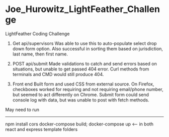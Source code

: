 # Joe_Hurowitz_LightFeather_Challenge
 LightFeather Coding Challenge


1) Get api/supervisors
Was able to use this to auto-populate select drop down form option.
Also successful in sorting them based on jurisdiction, last name, then first name.

2) POST api/submit
Made validations to catch and send errors based on situations, but unable to get passed 404 error.
Curl methods from terminals and CMD would still produce 404.

3) Front end
Built form and used CSS from external source. On Firefox, checkboxes worked for requiring and not requiring email/phone number, but seemed to act differently on Chrome. Submit form could send console log with data, but was unable to post with fetch methods. 

May need to run 
__________________
npm install cors
docker-compose build; docker-compose up <-- in both react and express template folders
